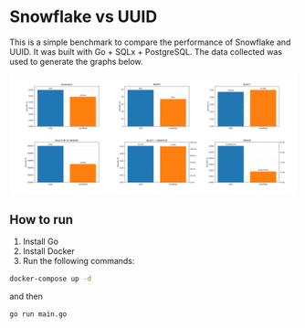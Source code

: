 # Snowflake vs UUID

This is a simple benchmark to compare the performance of Snowflake and UUID.
It was built with Go + SQLx + PostgreSQL. The data collected was used to generate the graphs below.

<img src="https://github.com/josethz00/snowflake-vs-uuid/blob/main/plotres.png?raw=True" />

## How to run

1. Install Go
2. Install Docker
3. Run the following commands:

```bash
docker-compose up -d
```

and then

```bash
go run main.go
```
